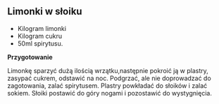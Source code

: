 ## Limonki w słoiku ##

- Kilogram limonki
- Kilogram cukru
- 50ml spirytusu.

**Przygotowanie**

Limonkę sparzyć dużą ilością wrzątku,następnie pokroić ją w plastry, zasypać cukrem, odstawić na noc. Podgrzać, ale nie doprowadzać do  zagotowania, zalać spirytusem. Plastry powkładać do słoików i zalać sokiem. Słoiki postawić do góry nogami i pozostawić do wystygnięcia.
